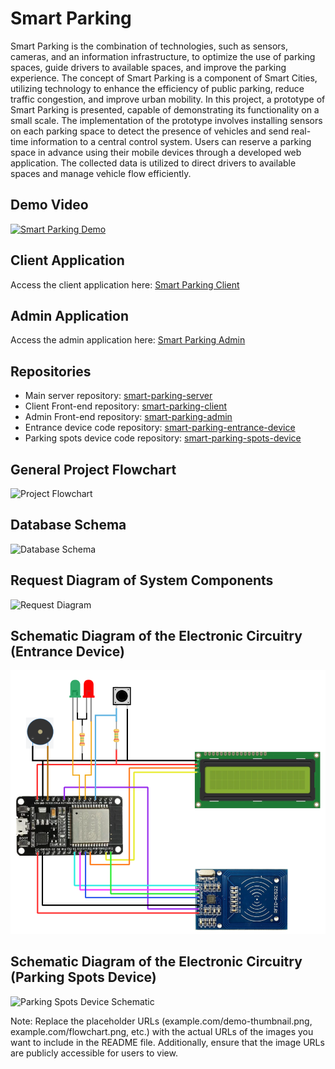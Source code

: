 # Smart Parking

Smart Parking is the combination of technologies, such as sensors, cameras, and an information infrastructure, to optimize the use of parking spaces, guide drivers to available spaces, and improve the parking experience. The concept of Smart Parking is a component of Smart Cities, utilizing technology to enhance the efficiency of public parking, reduce traffic congestion, and improve urban mobility. In this project, a prototype of Smart Parking is presented, capable of demonstrating its functionality on a small scale. The implementation of the prototype involves installing sensors on each parking space to detect the presence of vehicles and send real-time information to a central control system. Users can reserve a parking space in advance using their mobile devices through a developed web application. The collected data is utilized to direct drivers to available spaces and manage vehicle flow efficiently.

## Demo Video

[![Smart Parking Demo](https://example.com/demo-thumbnail.png)](https://www.youtube.com/watch?v=uAcEBNRM-dc)

## Client Application

Access the client application here: [Smart Parking Client](https://smart-parking-client.vercel.app/)

## Admin Application

Access the admin application here: [Smart Parking Admin](https://smart-parking-admin.vercel.app/)

## Repositories

- Main server repository: [smart-parking-server](https://github.com/Rodrigodcs/smart-parking-server)
- Client Front-end repository: [smart-parking-client](https://github.com/Rodrigodcs/smart-parking-client)
- Admin Front-end repository: [smart-parking-admin](https://github.com/Rodrigodcs/smart-parking-admin)
- Entrance device code repository: [smart-parking-entrance-device](https://github.com/Rodrigodcs/smart-parking-entrance-device)
- Parking spots device code repository: [smart-parking-spots-device](https://github.com/Rodrigodcs/smart-parking-spots-device)

## General Project Flowchart

![Project Flowchart](https://example.com/flowchart.png)

## Database Schema

![Database Schema](https://example.com/database-schema.png)

## Request Diagram of System Components

![Request Diagram](https://example.com/request-diagram.png)

## Schematic Diagram of the Electronic Circuitry (Entrance Device)

![Entrance Device Schematic](./images/entrance-device.png)

## Schematic Diagram of the Electronic Circuitry (Parking Spots Device)

![Parking Spots Device Schematic](https://example.com/parking-spots-device-schematic.png)

Note: Replace the placeholder URLs (example.com/demo-thumbnail.png, example.com/flowchart.png, etc.) with the actual URLs of the images you want to include in the README file. Additionally, ensure that the image URLs are publicly accessible for users to view.

